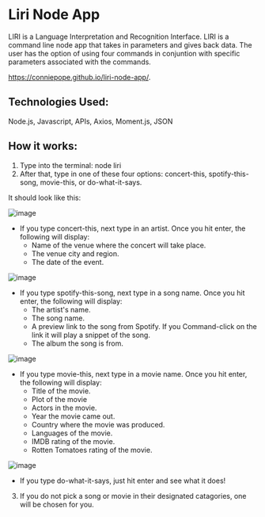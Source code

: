 # Liri Node App
LIRI is a Language Interpretation and Recognition Interface. LIRI is a command line node app that takes in parameters and gives back data. The user has the option of using four commands in conjuntion with specific parameters associated with the commands. 

https://conniepope.github.io/liri-node-app/.

## Technologies Used:
Node.js, Javascript, APIs, Axios, Moment.js, JSON

## How it works:
1. Type into the terminal: node liri 
2. After that, type in one of these four options: concert-this, spotify-this-song, movie-this, or do-what-it-says. 

  It should look like this:

![image](https://user-images.githubusercontent.com/47279070/60461812-a780e780-9c15-11e9-8761-30b5985a9d29.png)
  * If you type concert-this, next type in an artist. Once you hit enter, the following will display:
       * Name of the venue where the concert will take place.
       * The venue city and region.
       * The date of the event.
       
![image](https://user-images.githubusercontent.com/47279070/60462059-53c2ce00-9c16-11e9-9e89-a3aaa0d41616.png)

  * If you type spotify-this-song, next type in a song name. Once you hit enter, the following will display:
       * The artist's name.
       * The song name.
       * A preview link to the song from Spotify. If you Command-click on the link it will play a snippet of the song.
       * The album the song is from.
  
![image](https://user-images.githubusercontent.com/47279070/60548999-8db4d280-9cf1-11e9-93d0-8197db0a0880.png)

  * If you type movie-this, next type in a movie name. Once you hit enter, the following will display:
       * Title of the movie.
       * Plot of the movie
       * Actors in the movie.
       * Year the movie came out.
       * Country where the movie was produced.
       * Languages of the movie.       
       * IMDB rating of the movie.
       * Rotten Tomatoes rating of the movie.
 
 ![image](https://user-images.githubusercontent.com/47279070/60549102-dff5f380-9cf1-11e9-80b3-fd54983e5523.png)

  * If you type do-what-it-says, just hit enter and see what it does!
 3. If you do not pick a song or movie in their designated catagories, one will be chosen for you.
  
